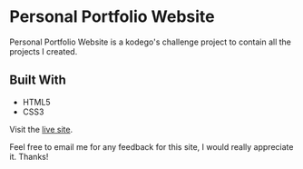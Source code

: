# Personal Portfolio Website


Personal Portfolio Website is a kodego's challenge project to contain all the projects I created.


## Built With

- HTML5
- CSS3

Visit the [live site](https://gbgabiola.github.io/).

Feel free to email me for any feedback for this site, I would really appreciate it. Thanks!
